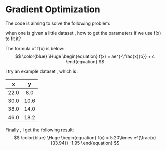 # Gradient Optimization

The code is aiming to solve the following problem:

when one is  given a little dataset , how to get the parameters if we use f(x) to fit it? 

The formula of f(x) is below:
$$
\color{blue}
\Huge
\begin{equation}
    f(x) = ae^{-\frac{x}{b}} + c
\end{equation}
$$

I try an example dataset , which is :

|  x   |  y   |
| :--: | :--: |
| 22.0 | 8.0  |
| 30.0 | 10.6 |
| 38.0 | 14.0 |
| 46.0 | 18.2 |



Finally , I get the following result:
$$
\color{blue}
\Huge
\begin{equation}
    f(x) = 5.20\times e^{\frac{x}{33.94}} -1.95
\end{equation}
$$

